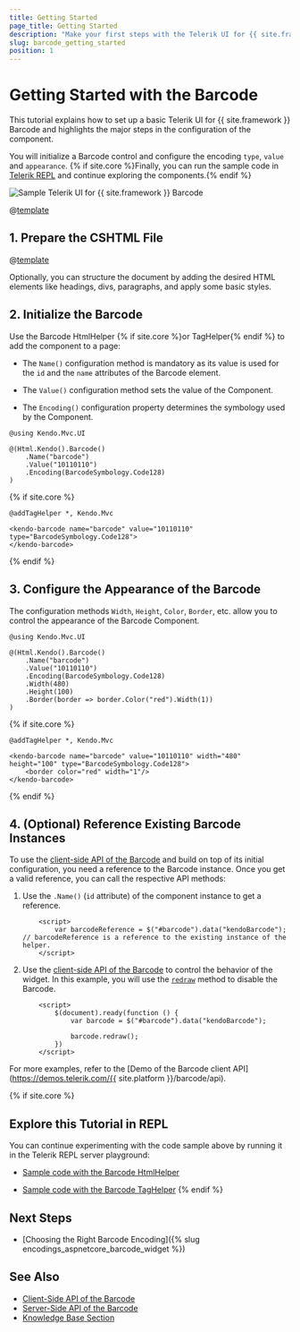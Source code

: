```yaml
---
title: Getting Started
page_title: Getting Started
description: "Make your first steps with the Telerik UI for {{ site.framework }} Barcode components by following a complete step-by-step tutorial."
slug: barcode_getting_started
position: 1
---
```


# Getting Started with the Barcode

This tutorial explains how to set up a basic Telerik UI for {{ site.framework }} Barcode and highlights the major steps in the configuration of the component.

You will initialize a Barcode control and configure the encoding `type`, `value` and `appearance`. {% if site.core %}Finally, you can run the sample code in [Telerik REPL](https://netcorerepl.telerik.com/) and continue exploring the components.{% endif %}

 ![Sample Telerik UI for {{ site.framework }} Barcode](./images/barcode-getting-started.png)

@[template](/_contentTemplates/core/getting-started-prerequisites.md#repl-component-gs-prerequisites)

## 1. Prepare the CSHTML File

@[template](/_contentTemplates/core/getting-started-directives.md#gs-adding-directives)

Optionally, you can structure the document by adding the desired HTML elements like headings, divs, paragraphs, and apply some basic styles.

## 2. Initialize the Barcode

Use the Barcode HtmlHelper {% if site.core %}or TagHelper{% endif %} to add the component to a page:

* The `Name()` configuration method is mandatory as its value is used for the `id` and the `name` attributes of the Barcode element.

* The `Value()` configuration method sets the value of the Component.

* The `Encoding()` configuration property determines the symbology used by the Component.

```HtmlHelper
@using Kendo.Mvc.UI

@(Html.Kendo().Barcode()
    .Name("barcode")
    .Value("10110110")
    .Encoding(BarcodeSymbology.Code128)
)
```
{% if site.core %}
```TagHelper
@addTagHelper *, Kendo.Mvc

<kendo-barcode name="barcode" value="10110110" type="BarcodeSymbology.Code128">
</kendo-barcode>

```
{% endif %}

## 3. Configure the Appearance of the Barcode

The configuration methods `Width`, `Height`, `Color`, `Border`, etc. allow you to control the appearance of the Barcode Component.

```HtmlHelper
@using Kendo.Mvc.UI

@(Html.Kendo().Barcode()
    .Name("barcode")
    .Value("10110110")
    .Encoding(BarcodeSymbology.Code128)
    .Width(480)
    .Height(100)
    .Border(border => border.Color("red").Width(1))
)

```
{% if site.core %}
```TagHelper
@addTagHelper *, Kendo.Mvc

<kendo-barcode name="barcode" value="10110110" width="480" height="100" type="BarcodeSymbology.Code128">
    <border color="red" width="1"/>
</kendo-barcode>

```
{% endif %}


## 4. (Optional) Reference Existing Barcode Instances

To use the [client-side API of the Barcode](https://docs.telerik.com/kendo-ui/api/javascript/dataviz/ui/barcode) and build on top of its initial configuration, you need a reference to the Barcode instance. Once you get a valid reference, you can call the respective API methods:

1. Use the `.Name()` (`id` attribute) of the component instance to get a reference.

    ```JS
        <script>
            var barcodeReference = $("#barcode").data("kendoBarcode"); // barcodeReference is a reference to the existing instance of the helper.
        </script>
    ```

1. Use the [client-side API of the Barcode](https://docs.telerik.com/kendo-ui/api/javascript/dataviz/ui/barcode) to control the behavior of the widget. In this example, you will use the [`redraw`](https://docs.telerik.com/kendo-ui/api/javascript/dataviz/ui/barcode/methods/redraw) method to disable the Barcode.

    ```JS
        <script>
            $(document).ready(function () {
                var barcode = $("#barcode").data("kendoBarcode");

                barcode.redraw();
            })
        </script>
    ```
For more examples, refer to the [Demo of the Barcode client API](https://demos.telerik.com/{{ site.platform }}/barcode/api).

{% if site.core %}

## Explore this Tutorial in REPL

You can continue experimenting with the code sample above by running it in the Telerik REPL server playground:

* [Sample code with the Barcode HtmlHelper](https://netcorerepl.telerik.com/mnvkHFvo02JdyL0303)

* [Sample code with the Barcode TagHelper](https://netcorerepl.telerik.com/QxFYRlFI19SIKgkO21)
{% endif %}

## Next Steps

* [Choosing the Right Barcode Encoding]({% slug encodings_aspnetcore_barcode_widget %})

## See Also

* [Client-Side API of the Barcode](https://docs.telerik.com/kendo-ui/api/javascript/dataviz/ui/barcode)
* [Server-Side API of the Barcode](/api/barcode)
* [Knowledge Base Section](/knowledge-base)

